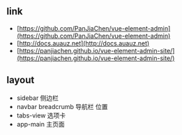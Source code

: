 
## link
* [https://github.com/PanJiaChen/vue-element-admin](https://github.com/PanJiaChen/vue-element-admin)
* [http://docs.auauz.net](http://docs.auauz.net)
* [https://panjiachen.github.io/vue-element-admin-site/](https://panjiachen.github.io/vue-element-admin-site/)

## layout
* sidebar 侧边栏
* navbar breadcrumb 导航栏 位置
* tabs-view 选项卡
* app-main 主页面
